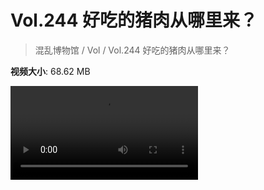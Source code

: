 # Vol.244 好吃的猪肉从哪里来？

> 混乱博物馆 / Vol / Vol.244 好吃的猪肉从哪里来？

**视频大小**: 68.62 MB

<div class="video"><video src="https://file.hsyhx.top/video/244.mp4" controls preload>🤔 您的浏览器不支持 video 标签</video></div>